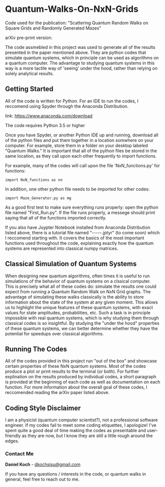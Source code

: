 # Quantum-Walks-On-NxN-Grids
Code used for the publication: "Scattering Quantum Random Walks on Square Grids and Randomly Generated Mazes" 

arXiv pre-print version: 

The code assmebled in this project was used to generate all of the results presented in the paper mentioned above.  They are python codes that simulate quantum systems, which in principle can be used as algorithms on a quantum computer.  The advantage to studying quantum systems in this way is a more tactile way of 'seeing' under the hood, rather than relying on solely analytical results. 

## Getting Started

All of the code is written for Python.  For an IDE to run the codes, I reccomend using Spyder through the Anaconda Distribution.

link: https://www.anaconda.com/download

The code requires Python 3.5 or higher

Once you have Spyder, or another Python IDE up and running, download all of the python files and put them together in a location somwhere on your computer. For example, store them in a folder on your desktop labeled "Quantum Walks."  It is important that all of the python files be stored in the same location, as they call upon each other frequently to import functions.

For example, many of the codes will call upon the file 'NxN_functions.py' for functions:

```
import NxN_functions as nn
```
In addition, one other python file needs to be imported for other codes:

```
import Maze_Generator.py as mg
```

As a good first test to make sure everything runs properly: open the python file named "First_Run.py".  If the file runs properly, a messege should print saying that all of the functions imported correctly.

If you also have Juypter Notebook installed from Anaconda Distribution listed above, there is a tutorial file named "-----.jptyr" (to come soon) which I reccomend starting with.  It covers the basics of the most important functions used throughout the code, explaining exactly how the quantum systems are represented into classical numpy matrices.


## Classical Simulation of Quantum Systems

When designing new quantum algorithms, often times it is useful to run simulations of the behavior of quantum systems on a clssical computer.  This is precisely what all of these codes do: simulate the results one could expect from running a Quantum Random Walk on NxN Grid graphs.  The advantage of simulating these walks classically is the ability to store information about the state of the system at any given moment.  This allows us to highlight the unique features of these quantum systems, with exact values for state amplitudes, probabilities, etc.  Such a task is in principle impossible with real quantum systems, which is why studying them through classical codes is so insightful.  By studying the "under the hood" properties of these quantum systems, we can better determine whether they have the potential for speedups over classical algorithms. 

## Running The Codes
All of the codes provided in this project run "out of the box" and showcase certain properties of these NxN quantum systems.  Most of the codes produce a plot or print results to the terminal (or both).  For further explination on the results produced by individual codes, a short paragraph is provided at the beginning of each code as well as documentation on each function.  For more information about the overall goal of these codes, I reccomended reading the arXiv paper listed above.

## Coding Style Disclaimer

I am a physicist (quantum computer scientist?), not a professional software engineer.  If my codes fail to meet some coding etiquettes, I apologize!  I've spent quite a good deal of time making the codes as presentable and user-friendly as they are now, but I know they are still a little rough around the edges.


### Contact Me

**Daniel Koch** - dkochsjsu@gmail.com

If you have any questions / interests in the code, or quantum walks in general, feel free to reach out to me.
